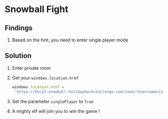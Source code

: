 # Snowball Fight

## Findings

1. Based on the hint, you need to enter single player mode

## Solution

1. Enter private room
2. Get your `windows.location.href`

   ```js
   windows.location.href =
   	"https://hhc23-snowball.holidayhackchallenge.com/room/?username={username}&roomId={roomId}&roomType=private&gameType=co-op&id={id}&dna={dnaSeq}&singlePlayer=false";
   ```

3. Set the parameter `singlePlayer` to `True`
4. A mighty elf will join you to win the game !
